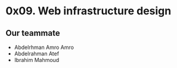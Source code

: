 # 0x09. Web infrastructure design

## Our teammate

* Abdelrhman Amro Amro
* Abdelrahman Atef
* Ibrahim Mahmoud
